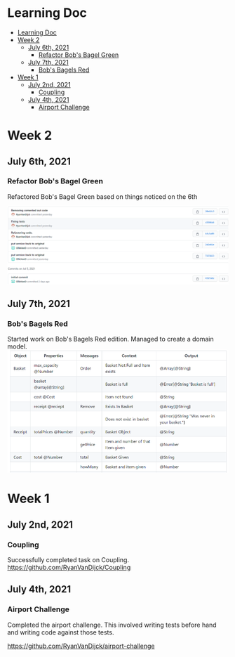 # Learning Doc


- [Learning Doc](#learning-doc)
- [Week 2](#week-2)
  - [July 6th, 2021](#july-6th-2021)
    - [Refactor Bob's Bagel Green](#refactor-bobs-bagel-green)
  - [July 7th, 2021](#july-7th-2021)
    - [Bob's Bagels Red](#bobs-bagels-red)
- [Week 1](#week-1)
  - [July 2nd, 2021](#july-2nd-2021)
    - [Coupling](#coupling)
  - [July 4th, 2021](#july-4th-2021)
    - [Airport Challenge](#airport-challenge)

# Week 2
## July 6th, 2021 
### Refactor Bob's Bagel Green 

Refactored Bob's Bagel Green based on things noticed on the 6th

![pairprogramming](Pair%20Programming.png)

## July 7th, 2021 
### Bob's Bagels Red
Started work on Bob's Bagels Red edition. Managed to create a domain model. 
![](Screenshot%20from%202021-07-07%2016-45-32.png)



# Week 1
## July 2nd, 2021 
### Coupling 

Successfully completed task on Coupling. 
https://github.com/RyanVanDijck/Coupling


## July 4th, 2021 
### Airport Challenge 
Completed the airport challenge. This involved writing tests before hand and writing code against those tests. 

https://github.com/RyanVanDijck/airport-challenge
